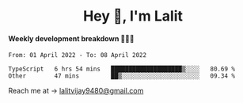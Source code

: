 <h1 align="center">Hey 👋, I'm Lalit</h1>

#### Weekly development breakdown 👨🏻‍💻
<!--START_SECTION:waka-->

```text
From: 01 April 2022 - To: 08 April 2022

TypeScript   6 hrs 54 mins   ████████████████████▒░░░░   80.69 %
Other        47 mins         ██▒░░░░░░░░░░░░░░░░░░░░░░   09.34 %
```

<!--END_SECTION:waka-->

Reach me at → lalitvijay9480@gmail.com

